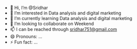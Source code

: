 - 👋 Hi, I’m @Sridhar
- 👀 I’m interested in Data analysis and digital marketing
- 🌱 I’m currently learning Data analysis and digital marketing
- 💞️ I’m looking to collaborate on Weekend
- 📫 I can be reached through sridhar751@gmail.com
- 😄 Pronouns: ...
- ⚡ Fun fact: ...

<!---
Sridhar0490/Sridhar0490 is a ✨ special ✨ repository because its `README.md` (this file) appears on your GitHub profile.
You can click the Preview link to take a look at your changes.
--->
